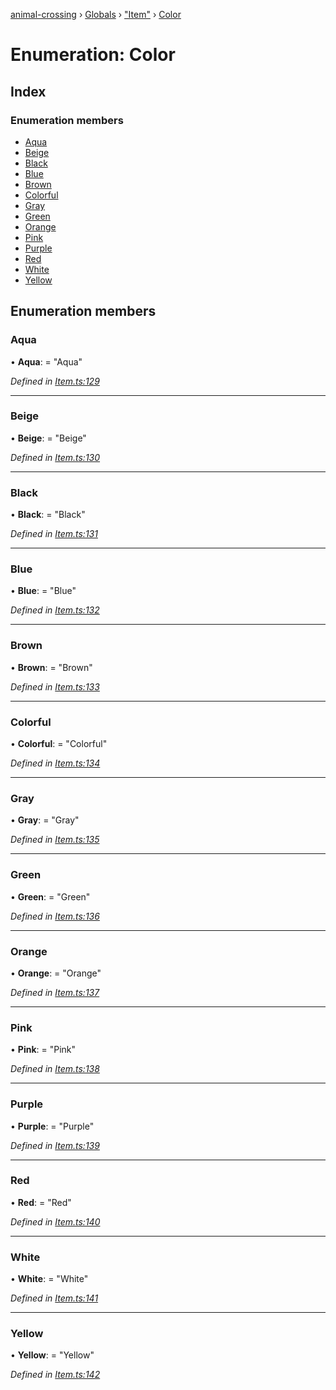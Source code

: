 [animal-crossing](../README.md) › [Globals](../globals.md) › ["Item"](../modules/_item_.md) › [Color](_item_.color.md)

# Enumeration: Color

## Index

### Enumeration members

* [Aqua](_item_.color.md#aqua)
* [Beige](_item_.color.md#beige)
* [Black](_item_.color.md#black)
* [Blue](_item_.color.md#blue)
* [Brown](_item_.color.md#brown)
* [Colorful](_item_.color.md#colorful)
* [Gray](_item_.color.md#gray)
* [Green](_item_.color.md#green)
* [Orange](_item_.color.md#orange)
* [Pink](_item_.color.md#pink)
* [Purple](_item_.color.md#purple)
* [Red](_item_.color.md#red)
* [White](_item_.color.md#white)
* [Yellow](_item_.color.md#yellow)

## Enumeration members

###  Aqua

• **Aqua**: = "Aqua"

*Defined in [Item.ts:129](https://github.com/Norviah/animal-crossing/blob/fbef868/module/types/Item.ts#L129)*

___

###  Beige

• **Beige**: = "Beige"

*Defined in [Item.ts:130](https://github.com/Norviah/animal-crossing/blob/fbef868/module/types/Item.ts#L130)*

___

###  Black

• **Black**: = "Black"

*Defined in [Item.ts:131](https://github.com/Norviah/animal-crossing/blob/fbef868/module/types/Item.ts#L131)*

___

###  Blue

• **Blue**: = "Blue"

*Defined in [Item.ts:132](https://github.com/Norviah/animal-crossing/blob/fbef868/module/types/Item.ts#L132)*

___

###  Brown

• **Brown**: = "Brown"

*Defined in [Item.ts:133](https://github.com/Norviah/animal-crossing/blob/fbef868/module/types/Item.ts#L133)*

___

###  Colorful

• **Colorful**: = "Colorful"

*Defined in [Item.ts:134](https://github.com/Norviah/animal-crossing/blob/fbef868/module/types/Item.ts#L134)*

___

###  Gray

• **Gray**: = "Gray"

*Defined in [Item.ts:135](https://github.com/Norviah/animal-crossing/blob/fbef868/module/types/Item.ts#L135)*

___

###  Green

• **Green**: = "Green"

*Defined in [Item.ts:136](https://github.com/Norviah/animal-crossing/blob/fbef868/module/types/Item.ts#L136)*

___

###  Orange

• **Orange**: = "Orange"

*Defined in [Item.ts:137](https://github.com/Norviah/animal-crossing/blob/fbef868/module/types/Item.ts#L137)*

___

###  Pink

• **Pink**: = "Pink"

*Defined in [Item.ts:138](https://github.com/Norviah/animal-crossing/blob/fbef868/module/types/Item.ts#L138)*

___

###  Purple

• **Purple**: = "Purple"

*Defined in [Item.ts:139](https://github.com/Norviah/animal-crossing/blob/fbef868/module/types/Item.ts#L139)*

___

###  Red

• **Red**: = "Red"

*Defined in [Item.ts:140](https://github.com/Norviah/animal-crossing/blob/fbef868/module/types/Item.ts#L140)*

___

###  White

• **White**: = "White"

*Defined in [Item.ts:141](https://github.com/Norviah/animal-crossing/blob/fbef868/module/types/Item.ts#L141)*

___

###  Yellow

• **Yellow**: = "Yellow"

*Defined in [Item.ts:142](https://github.com/Norviah/animal-crossing/blob/fbef868/module/types/Item.ts#L142)*
